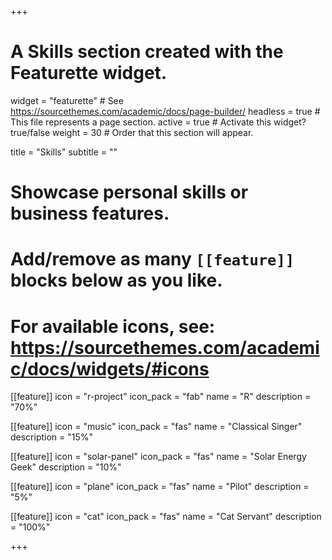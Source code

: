 +++
# A Skills section created with the Featurette widget.
widget = "featurette"  # See https://sourcethemes.com/academic/docs/page-builder/
headless = true  # This file represents a page section.
active = true  # Activate this widget? true/false
weight = 30  # Order that this section will appear.

title = "Skills"
subtitle = ""

# Showcase personal skills or business features.
# 
# Add/remove as many `[[feature]]` blocks below as you like.
# 
# For available icons, see: https://sourcethemes.com/academic/docs/widgets/#icons

[[feature]]
  icon = "r-project"
  icon_pack = "fab"
  name = "R"
  description = "70%"
  
[[feature]]
  icon = "music"
  icon_pack = "fas"
  name = "Classical Singer"
  description = "15%"  
  
[[feature]]
  icon = "solar-panel"
  icon_pack = "fas"
  name = "Solar Energy Geek"
  description = "10%"  

[[feature]]
  icon = "plane"
  icon_pack = "fas"
  name = "Pilot"
  description = "5%"
  
 [[feature]]
  icon = "cat"
  icon_pack = "fas"
  name = "Cat Servant"
  description = "100%"


+++
